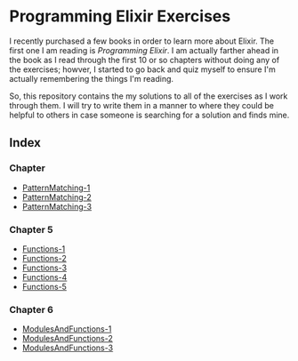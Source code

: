 # Programming Elixir Exercises
I recently purchased a few books in order to learn more about Elixir. The first one I am reading is *Programming Elixir*. I am actually farther ahead in the book as I read through the first 10 or so chapters without doing any of the exercises; howver, I started to go back and quiz myself to ensure I'm actually remembering the things I'm reading.

So, this repository contains the my solutions to all of the exercises as I work through them. I will try to write them in a manner to where they could be helpful to others in case someone is searching for a solution and finds mine.

## Index
### Chapter
- [PatternMatching-1](./ch2/PatternMatching-1/README.md)
- [PatternMatching-2](./ch2/PatternMatching-2/README.md)
- [PatternMatching-3](./ch2/PatternMatching-3/README.md)

### Chapter 5
- [Functions-1](./ch5/Functions-1/README.md)
- [Functions-2](./ch5/Functions-2/README.md)
- [Functions-3](./ch5/Functions-3/README.md)
- [Functions-4](./ch5/Functions-4/README.md)
- [Functions-5](./ch5/Functions-5/README.md)

### Chapter 6
- [ModulesAndFunctions-1](./ch6/ModulesAndFunctions-1/README.md)
- [ModulesAndFunctions-2](./ch6/ModulesAndFunctions-2/README.md)
- [ModulesAndFunctions-3](./ch6/ModulesAndFunctions-3/README.md)
